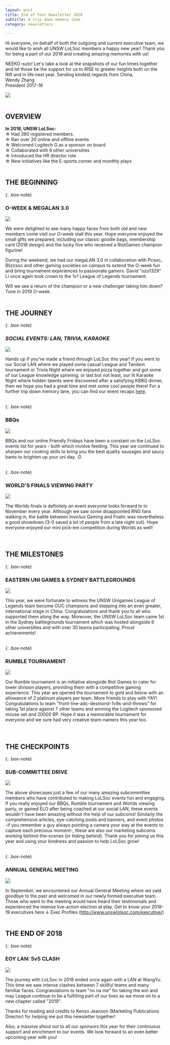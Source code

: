 ```yaml
---
layout: post
title: End of Year Newsletter 2018
subtitle: A trip down memory lane
category: newsletters

---
```

Hi everyone, on behalf of both the outgoing and current executive team, we would like to wish all UNSW LoLSoc members a happy new year! Thank you for being a part of our 2018 and creating amazing memories with us!

NEEKO-suto! Let's take a look at the snapshots of our fun times together and let those be the support for us to  RISE to greater heights both on the Rift and in life next year.  Sending kindest regards from China,  
Wendy Zhang   
President 2017-18

![](https://xelus22.github.io/LoLSocWebpage/uploads/5ee7a2c2-1452-4e29-97b0-11b7d01a4f17.jpg)
<br>
<br>

## OVERVIEW

**In 2018, UNSW LoLSoc:**  
☆ Had 390 registered members.  
☆ Ran over 20 online and offline events  
☆ Welcomed Logitech G as a sponsor on board  
☆ Collaborated with 6 other universities  
☆ Introduced the HR director role  
☆ New initiatives like the E-sports corner and monthly plays
<br>
<br>

## THE BEGINNING

{: .box-note}

### O-WEEK & MEGALAN 3.0

![](https://xelus22.github.io/LoLSocWebpage/uploads/d1345f1a-8a37-494f-b163-61d912821fbe.jpg)

We were delighted to see many happy faces from both old and new members come visit our O-week stall this year. Hope everyone enjoyed the small gifts we prepared, including our classic goodie bags, membership card (2018 design) and the lucky five who received a RiotGames champion figurine!

During the weekend, we had our megaLAN 3.0 in collaboration with Pcsoc, Blizzsoc and other gaming societies on campus to extend the O-week fun and bring tournament experiences to passionate gamers. David "ozo1329" Li once again took crown to the 1v1 League of Legends tournament.

Will we see a return of the champion or a new challenger taking him down?  
Tune in 2019 O-week.
<br>
<br>

## THE JOURNEY

{: .box-note}

### _SOCIAL EVENTS: LAN, TRIVIA, KARAOKE_

![](https://xelus22.github.io/LoLSocWebpage/uploads/adaa0109-2304-4192-b521-57926314b26e.jpg)

Hands up if you've made a friend through LoLSoc this year! If you went to our Social LAN where we played some casual League and Tandem tournament or Trivia Night where we enjoyed pizza together and got some of our League knowledge spinning; or last but not least, our lit Karaoke Night where hidden talents were discovered after a satisfying KBBQ dinner, then we hope you had a great time and met some cool people there! For a further trip down memory lane, you can find our event recaps [here](http://www.unswlolsoc.com/events/ "Event Recaps Page").
<br>
<br>

{: .box-note}

### BBQs

![](https://xelus22.github.io/LoLSocWebpage/uploads/666d3110-2ee8-44b0-9f64-e3973216b10c.jpg)

BBQs and our online Friendly Fridays have been a constant on the LoLSoc events list for years - both which involve feeding. This year we continued to sharpen our cooking skills to bring you the best quality sausages and saucy bants to brighten up your uni day. :D
<br>
<br>

{: .box-note}

### WORLD'S FINALS VIEWING PARTY

![](https://xelus22.github.io/LoLSocWebpage/uploads/781f3d42-5ee8-4009-a6c1-93a33c88ec44.png)

The Worlds finals is definitely an event everyone looks forward to in November every year. Although we saw some disappointed RNG fans walking in, the battle between Invictus Gaming and Fnatic was nevertheless a good showdown (3-0 saved a lot of people from a late night out).  Hope everyone enjoyed our mini pick-em competition during Worlds as well!  
<br>
<br>

## THE MILESTONES

{: .box-note}

### EASTERN UNI GAMES & SYDNEY BATTLEGROUNDS

![](https://xelus22.github.io/LoLSocWebpage/uploads/4c45ded6-6f7b-4b36-89c7-4fde48760467.png)

This year, we were fortunate to witness the UNSW Unigames League of Legends team become OUC champions and stepping into an even greater, international stage in China. Congratulations and thank you to all who supported them along the way.  Moreover, the UNSW LoLSoc team came 1st in the Sydney battlegrounds tournament which was hosted alongside 6 other universities and with over 30 teams participating. Proud achievements!
<br>
<br>

{: .box-note}

### RUMBLE TOURNAMENT

![](https://xelus22.github.io/LoLSocWebpage/uploads/b580f41b-6132-404e-a0af-b462777db477.jpg)

Our Rumble tournament is an initiative alongside Riot Games to cater for lower division players, providing them with a competitive gaming experience. This year we opened the tournament to gold and below with an allowance of 2 platinum players per team. More friends to play with YAY!  Congratulations to team "front-line-adc-desmond-1v9s-and-throws" for taking 1st place against 7 other teams and winning the Logitech sponsored mouse set and 20000 RP. Hope it was a memorable tournament for everyone and we sure had very creative team-namers this year too.  
<br>
<br>

## THE CHECKPOINTS

{: .box-note}

### SUB-COMMITTEE DRIVE

![](https://xelus22.github.io/LoLSocWebpage/uploads/862892f3-5e38-44a2-84d1-344975122219.jpg)

The above showcases just a few of our many amazing subcommittee members who have contributed to making LoLSoc events fun and engaging. If you really enjoyed our BBQs, Rumble tournament and Worlds viewing party, or gained ELO after being coached at our social LAN, these events wouldn't have been amazing without the help of our subcoms! Similarly the comprehensive articles, eye-catching posts and banners, and event photos -if you remember a guy always pointing a camera your way at the events to capture each precious moment-, these are also our marketing subcoms working behind-the-scenes (or hiding behind).  Thank you for joining us this year and using your kindness and passion to help LoLSoc grow!
<br>
<br>

{: .box-note}

### ANNUAL GENERAL MEETING

![](https://xelus22.github.io/LoLSocWebpage/uploads/da4e292e-8e2e-470a-b06c-c2464cd4bc2e-1.jpg)

In September, we encountered our Annual General Meeting where we said goodbye to the past and welcomed in our newly formed executive team. Those who went to the meeting would have heard their testimonials and experienced the intense live-action election at play.  Get to know your 2018-19 executives here ↓ Exec Profiles (http://www.unswlolsoc.com/executive/)
<br>
<br>

## THE END OF 2018

{: .box-note}

### EOY LAN: 5v5 CLASH

![](https://xelus22.github.io/LoLSocWebpage/uploads/cc196c76-19e7-4ae2-88df-d241e57c97f6.jpg)

The journey with LoLSoc in 2018 ended once again with a LAN at WangYu. This time we saw intense clashes between 7 skillful teams and many familiar faces. Congratulations to team "no na me" for taking the win and may League continue to be a fulfilling part of our lives as we move on to a new chapter called "2019".

Thanks for reading and credits to Kenzo Jeanson (Marketing Publications Director) for helping me put this newsletter together!

Also, a massive shout out to all our sponsors this year for their continuous support and enrichment to our events. We look forward to an even better upcoming year with you!